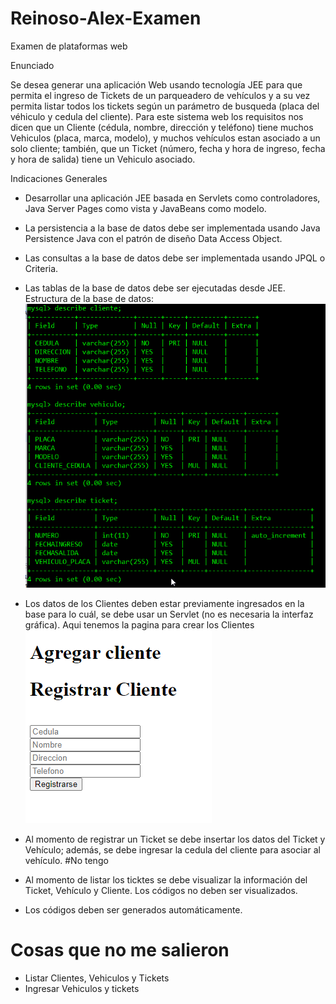 # Reinoso-Alex-Examen
Examen de plataformas web

Enunciado

Se desea generar una aplicación Web usando tecnología JEE para que permita el ingreso de Tickets de un parqueadero de vehículos y a su vez permita listar todos los tickets según un parámetro de busqueda (placa del véhiculo y cedula del cliente). Para este sistema web los requisitos nos dicen que un Cliente (cédula, nombre, dirección y teléfono) tiene muchos Vehiculos (placa, marca, modelo), y muchos vehículos estan asociado a un solo cliente; también, que un Ticket (número, fecha y hora de ingreso, fecha y hora de salida) tiene un Vehiculo asociado.

Indicaciones Generales

* Desarrollar una aplicación JEE basada en Servlets como controladores, Java Server Pages como vista y JavaBeans como modelo.

* La persistencia a la base de datos debe ser implementada usando Java Persistence Java con el patrón de diseño Data Access Object.

* Las consultas a la base de datos debe ser implementada usando JPQL o Criteria.

* Las tablas de la base de datos debe ser ejecutadas desde JEE.
Estructura de la base de datos:
![Estructura](https://github.com/aReinoso007/Reinoso-Alex-Examen.-/blob/master/imagenes/estructurabase.png)

* Los datos de los Clientes deben estar previamente ingresados en la base para lo cuál, se debe usar un Servlet (no es necesaria la interfaz gráfica).
Aqui tenemos la pagina para crear los Clientes
![Estructura](https://github.com/aReinoso007/Reinoso-Alex-Examen.-/blob/master/imagenes/crearCliente.png)

* Al momento de registrar un Ticket se debe insertar los datos del Ticket y Vehículo; además, se debe ingresar la cedula del cliente para asociar al vehículo.
#No tengo

* Al momento de listar los ticktes se debe visualizar la información del Ticket, Vehículo y Cliente. Los códigos no deben ser visualizados.

* Los códigos deben ser generados automáticamente. 

# Cosas que no me salieron
* Listar Clientes, Vehiculos y Tickets
* Ingresar Vehiculos y tickets


